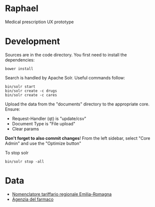 Raphael
=======

Medical prescription UX prototype

Development
===========

Sources are in the code directory. You first need to install the dependencies:

    bower install

Search is handled by Apache Solr. Useful commands follow:

    bin/solr start
    bin/solr create -c drugs
    bin/solr create -c cares

Upload the data from the "documents" directory to the appropriate core. Ensure:

 - Request-Handler (qt) is "update/csv"
 - Document Type is "File upload"
 - Clear params

**Don't forget to also commit changes**! From the left sidebar, select "Core Admin"
and use the "Optimize button"

To stop solr

    bin/solr stop -all

Data
====

- [Nomenclatore tariffario regionale Emilia-Romagna](http://salute.regione.emilia-romagna.it/documentazione/nomenclatore-tariffario-rer/nomenclatore_tariffario_rer_2014.xls/view)
- [Agenzia del farmaco](http://www.agenziafarmaco.gov.it/it/content/dati-sulle-liste-dei-farmaci-open-data)
